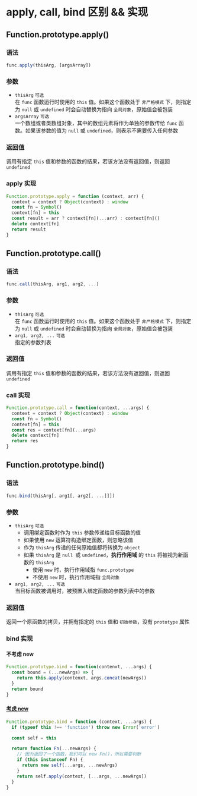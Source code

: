 # apply, call, bind 区别 && 实现
## Function.prototype.apply()
### 语法
```JavaScript
func.apply(thisArg, [argsArray])
```
### 参数
- `thisArg`  `可选`  
在 `func` 函数运行时使用的 `this` 值。如果这个函数处于 `非严格模式` 下，则指定为 `null` 或 `undefined` 时会自动替换为指向 `全局对象`，原始值会被包装
- `argsArray`  `可选`  
一个数组或者类数组对象，其中的数组元素将作为单独的参数传给 `func` 函数。如果该参数的值为 `null` 或 `undefined`，则表示不需要传入任何参数

### 返回值
调用有指定 `this` 值和参数的函数的结果，若该方法没有返回值，则返回 `undefined`

### apply 实现
```JavaScript
Function.prototype.apply = function (context, arr) {
  context = context ? Object(context) : window
  const fn = Symbol()
  context[fn] = this
  const result = arr ? context[fn](...arr) : context[fn]()
  delete context[fn]
  return result
}
```
## Function.prototype.call()
### 语法
```JavaScript
func.call(thisArg, arg1, arg2, ...)
```
### 参数
- `thisArg`  `可选`  
在 `func` 函数运行时使用的 `this` 值。如果这个函数处于 `非严格模式` 下，则指定为 `null` 或 `undefined` 时会自动替换为指向 `全局对象`，原始值会被包装
- `arg1, arg2, ...`  `可选`  
指定的参数列表

### 返回值
调用有指定 `this` 值和参数的函数的结果，若该方法没有返回值，则返回 `undefined`

### call 实现
```JavaScript
Function.prototype.call = function(context, ...args) {
  context = context ? Object(context) : window
  const fn = Symbol()
  context[fn] = this
  const res = context[fn](...args)
  delete context[fn]
  return res
}
```
## Function.prototype.bind()
### 语法
```JavaScript
func.bind(thisArg[, arg1[, arg2[, ...]]])
```
### 参数
- `thisArg`  `可选`  
  - 调用绑定函数时作为 `this` 参数传递给目标函数的值
  - 如果使用 `new` 运算符构造绑定函数，则忽略该值
  - 作为 `thisArg` 传递的任何原始值都将转换为 `object`
  - 如果 `thisArg` 是 `null `或 `undefined`，**执行作用域** 的 `this` 将被视为新函数的 `thisArg`
    - 使用 `new` 时，执行作用域指 `func.prototype`
    - 不使用 `new` 时，执行作用域指 `全局对象`
- `arg1, arg2, ...`  `可选`  
当目标函数被调用时，被预置入绑定函数的参数列表中的参数

### 返回值
返回一个原函数的拷贝，并拥有指定的 `this` 值和 `初始参数`，没有 `prototype` 属性

### bind 实现
#### 不考虑 new
```JavaScript
Function.prototype.bind = function(contenxt, ...args) {
  const bound = (...newArgs) => {
    return this.apply(contenxt, args.concat(newArgs))
  }
  return bound
}
```
#### [考虑 new](https://github.com/yygmind/blog/issues/23)
```JavaScript
Function.prototype.bind = function (context, ...args) {
  if (typeof this !== 'function') throw new Error('error')

  const self = this

  return function Fn(...newArgs) {
    // 因为返回了一个函数，我们可以 new Fn()，所以需要判断
    if (this instanceof Fn) {
      return new self(...args, ...newArgs)
    }
    return self.apply(context, [...args, ...newArgs])
  }
}
```